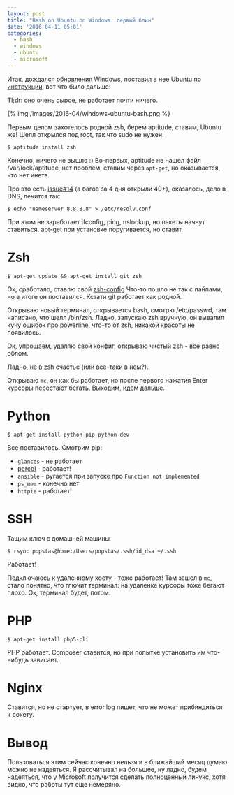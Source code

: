 ```yaml
---
layout: post
title: "Bash on Ubuntu on Windows: первый блин"
date: '2016-04-11 05:01'
categories:
  - bash
  - windows
  - ubuntu
  - microsoft
---
```


Итак, [дождался обновления](http://blog.popstas.ru/blog/2016/04/07/windows-ubuntu-bash-insider-update-not-available/) Windows, поставил в нее Ubuntu [по инструкции](http://blog.zacorp.ru/main/kak-vklyuchit-podderzhku-ubuntu-v-windows-10/), вот что было дальше:

Tl;dr: оно очень сырое, не работает почти ничего.

{% img /images/2016-04/windows-ubuntu-bash.png %}

<!--more -->
Первым делом захотелось родной zsh, берем aptitude, ставим, Ubuntu же!
Шелл открылся под root, так что sudo не нужен.

```
$ aptitude install zsh
```

Конечно, ничего не вышло :) Во-первых, aptitude не нашел файл /var/lock/aptitude,
нет проблем, ставим через `apt-get`, но оказывается, что нет инета.

Про это есть [issue#14](https://github.com/Microsoft/CommandLine-Documentation/issues/14) (а багов за 4 дня открыли 40+), оказалось, дело в DNS, лечится так:

```
$ echo "nameserver 8.8.8.8" > /etc/resolv.conf
```

При этом не заработает ifconfig, ping, nslookup, но пакеты начнут ставиться.
apt-get при установке поругивается, но ставит.


# Zsh
```
$ apt-get update && apt-get install git zsh
```

Ок, сработало, ставлю свой [zsh-config](https://github.com/popstas/zsh-config)
Что-то пошло не так с пайпами, но в итоге он поставился. Кстати git работает как родной.

Открываю новый терминал, открывается bash, смотрю /etc/passwd, там написано, что
шелл /bin/zsh. Ладно, запускаю zsh вручную, он вывалил кучу ошибок про powerline,
что-то от zsh, никакой красоты не появилось.

Ок, упрощаем, удаляю свой конфиг, открываю чистый zsh - все равно облом.

Ладно, не в zsh счастье (или все-таки в нем?).

Открываю `mc`, он как бы работает, но после первого нажатия Enter курсоры перестают бегать.
Выходим, идем дальше.


# Python

```
$ apt-get install python-pip python-dev
```

Все поставилось.
Смотрим pip:

- `glances` - не работает
- [percol](http://blog.popstas.ru/blog/2015/12/10/interactive-bash-history-with-search/) - работает!
- `ansible` - ругается при запуске про `Function not implemented`
- `ps_mem` - конечно нет
- `httpie` - работает!


# SSH
Тащим ключ с домашней машины

```
$ rsync popstas@home:/Users/popstas/.ssh/id_dsa ~/.ssh
```

Работает!

Подключаюсь к удаленному хосту - тоже работает!
Там зашел в `mc`, стало понятно, что глючит терминал: на удаленке курсоры тоже бегают плохо.
Ок, терминал будет, потом.


# PHP

```
$ apt-get install php5-cli
```

PHP работает.
Composer ставится, но при попытке установить им что-нибудь зависает.


# Nginx
Ставится, но не стартует, в error.log пишет, что не может прибиндиться к сокету.


# Вывод
Пользоваться этим сейчас конечно нельзя и в ближайший месяц думаю можно не надеяться.
Я рассчитывал на большее, ну ладно, будем надеяться, что у Microsoft получится сделать
полноценный линукс, хотя видно, что работы тут еще немеряно.
